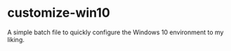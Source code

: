 # customize-win10
A simple batch file to quickly configure the Windows 10 environment to my liking.
